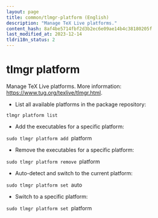 ```yaml
---
layout: page
title: common/tlmgr-platform (English)
description: "Manage TeX Live platforms."
content_hash: 8af4be5714fbf2d3b2ec6e09ae14b4c38180205f
last_modified_at: 2023-12-14
tldri18n_status: 2
---
```

# tlmgr platform

Manage TeX Live platforms.
More information: <https://www.tug.org/texlive/tlmgr.html>.

- List all available platforms in the package repository:

`tlmgr platform list`

- Add the executables for a specific platform:

`sudo tlmgr platform add `<span class="tldr-var badge badge-pill bg-dark-lm bg-white-dm text-white-lm text-dark-dm font-weight-bold">platform</span>

- Remove the executables for a specific platform:

`sudo tlmgr platform remove `<span class="tldr-var badge badge-pill bg-dark-lm bg-white-dm text-white-lm text-dark-dm font-weight-bold">platform</span>

- Auto-detect and switch to the current platform:

`sudo tlmgr platform set `<span class="tldr-var badge badge-pill bg-dark-lm bg-white-dm text-white-lm text-dark-dm font-weight-bold">auto</span>

- Switch to a specific platform:

`sudo tlmgr platform set `<span class="tldr-var badge badge-pill bg-dark-lm bg-white-dm text-white-lm text-dark-dm font-weight-bold">platform</span>
